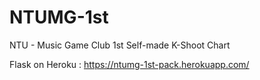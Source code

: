 # NTUMG-1st

NTU - Music Game Club 1st Self-made K-Shoot Chart 

Flask on Heroku : https://ntumg-1st-pack.herokuapp.com/